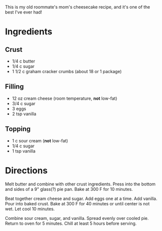 This is my old roommate's mom's cheesecake recipe, and it's one of the best
I've ever had!

Ingredients
===========

Crust
-----

* 1/4 c butter
* 1/4 c sugar
* 1 1/2 c graham cracker crumbs (about 18 or 1 package)

Filling
-------

* 12 oz cream cheese (room temperature, **not** low-fat)
* 3/4 c sugar
* 3 eggs
* 2 tsp vanilla

Topping
-------

* 1 c sour cream (**not** low-fat)
* 1/4 c sugar
* 1 tsp vanilla

Directions
==========

Melt butter and combine with other crust ingredients. Press into the bottom and sides
of a 9" glass(?) pie pan. Bake at 300 F for 10 minutes.

Beat together cream cheese and sugar. Add eggs one at a time. Add vanilla. Pour
into baked crust. Bake at 300 F for 40 minutes or until center is not wet. Let
cool 10 minutes.

Combine sour cream, sugar, and vanilla. Spread evenly over cooled pie. Return
to oven for 5 minutes. Chill at least 5 hours before serving.
